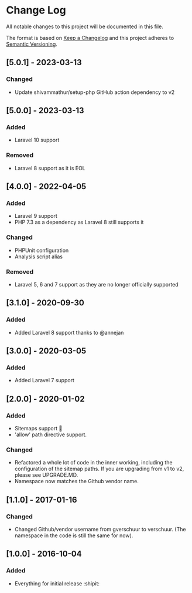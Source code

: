 # Change Log

All notable changes to this project will be documented in this file.

The format is based on [Keep a Changelog](http://keepachangelog.com/) and this project adheres to [Semantic Versioning](http://semver.org/).

## [5.0.1] - 2023-03-13

### Changed

- Update shivammathur/setup-php GitHub action dependency to v2

## [5.0.0] - 2023-03-13

### Added

- Laravel 10 support

### Removed

- Laravel 8 support as it is EOL

## [4.0.0] - 2022-04-05

### Added

- Laravel 9 support
- PHP 7.3 as a dependency as Laravel 8 still supports it

### Changed

- PHPUnit configuration
- Analysis script alias
  
### Removed

- Laravel 5, 6 and 7 support as they are no longer officially supported
  
## [3.1.0] - 2020-09-30

### Added

- Added Laravel 8 support thanks to @annejan
  
## [3.0.0] - 2020-03-05

### Added

- Added Laravel 7 support
  
## [2.0.0] - 2020-01-02

### Added

- Sitemaps support 🤩
- 'allow' path directive support.

### Changed

- Refactored a whole lot of code in the inner working, including the configuration of the sitemap paths. If you are upgrading from v1 to v2, please see UPGRADE.MD.
- Namespace now matches the Github vendor name.

## [1.1.0] - 2017-01-16

### Changed

- Changed Github/vendor username from gverschuur to verschuur. (The namespace in the code is still the same for now).

## [1.0.0] - 2016-10-04

### Added

- Everything for initial release :shipit:
